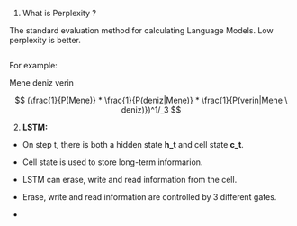 1. What is Perplexity ?

The standard evaluation method for calculating Language Models. Low perplexity is better.

<img title="" src="file:///home/haziyevv/Documents/mynotes/figures/perplexity.png" alt="">

For example:

Mene deniz verin



$$
(\frac{1}{P(Mene)} * \frac{1}{P(deniz|Mene)} * \frac{1}{P(verin|Mene \ deniz)})^1/_3
$$





2. **LSTM:**
- On step t, there is both a hidden state **h\_t** and cell state **c\_t**. 

- Cell state is used to store long-term informarion. 

- LSTM can erase, write and read information from the cell.

-  Erase, write and read information are controlled by 3 different gates.

- 






















